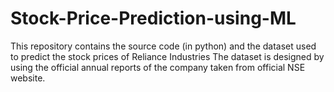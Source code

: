 # Stock-Price-Prediction-using-ML
This repository contains the source code (in python) and the dataset used to predict the stock prices of Reliance Industries 
The dataset is designed by using the official annual reports of the company taken from official NSE website.
